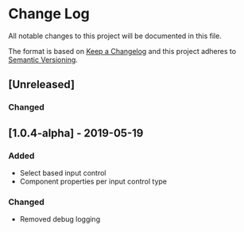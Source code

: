 # Change Log
All notable changes to this project will be documented in this file.

The format is based on [Keep a Changelog](http://keepachangelog.com/)
and this project adheres to [Semantic Versioning](http://semver.org/).

## [Unreleased]

### Changed

## [1.0.4-alpha] - 2019-05-19
### Added
- Select based input control
- Component properties per input control type

### Changed
- Removed debug logging
